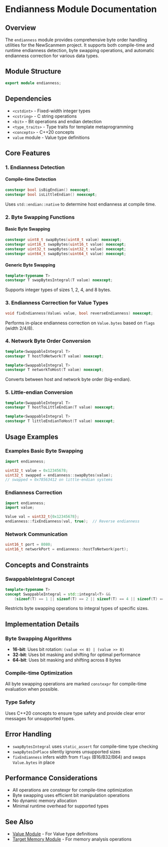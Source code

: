 # Endianness Module Documentation

## Overview

The `endianness` module provides comprehensive byte order handling utilities for the NewScanmem project. It supports both compile-time and runtime endianness detection, byte swapping operations, and automatic endianness correction for various data types.

## Module Structure

```cpp
export module endianness;
```

## Dependencies

- `<cstdint>` - Fixed-width integer types
- `<cstring>` - C string operations
- `<bit>` - Bit operations and endian detection
- `<type_traits>` - Type traits for template metaprogramming
- `<concepts>` - C++20 concepts
- `value` module - Value type definitions

## Core Features

### 1. Endianness Detection

#### Compile-time Detection

```cpp
constexpr bool isBigEndian() noexcept;
constexpr bool isLittleEndian() noexcept;
```

Uses `std::endian::native` to determine host endianness at compile time.

### 2. Byte Swapping Functions

#### Basic Byte Swapping

```cpp
constexpr uint8_t swapBytes(uint8_t value) noexcept;
constexpr uint16_t swapBytes(uint16_t value) noexcept;
constexpr uint32_t swapBytes(uint32_t value) noexcept;
constexpr uint64_t swapBytes(uint64_t value) noexcept;
```

#### Generic Byte Swapping

```cpp
template<typename T>
constexpr T swapBytesIntegral(T value) noexcept;
```

Supports integer types of sizes 1, 2, 4, and 8 bytes.

### 3. Endianness Correction for Value Types

```cpp
void fixEndianness(Value& value, bool reverseEndianness) noexcept;
```

Performs in-place endianness correction on `Value.bytes` based on `flags` (width 2/4/8).

### 4. Network Byte Order Conversion

```cpp
template<SwappableIntegral T>
constexpr T hostToNetwork(T value) noexcept;

template<SwappableIntegral T>
constexpr T networkToHost(T value) noexcept;
```

Converts between host and network byte order (big-endian).

### 5. Little-endian Conversion

```cpp
template<SwappableIntegral T>
constexpr T hostToLittleEndian(T value) noexcept;

template<SwappableIntegral T>
constexpr T littleEndianToHost(T value) noexcept;
```

## Usage Examples

### Examples Basic Byte Swapping

```cpp
import endianness;

uint32_t value = 0x12345678;
uint32_t swapped = endianness::swapBytes(value);
// swapped = 0x78563412 on little-endian systems
```

### Endianness Correction

```cpp
import endianness;
import value;

Value val = uint32_t{0x12345678};
endianness::fixEndianness(val, true);  // Reverse endianness
```

### Network Communication

```cpp
uint16_t port = 8080;
uint16_t networkPort = endianness::hostToNetwork(port);
```

## Concepts and Constraints

### SwappableIntegral Concept

```cpp
template<typename T>
concept SwappableIntegral = std::integral<T> && 
    (sizeof(T) == 1 || sizeof(T) == 2 || sizeof(T) == 4 || sizeof(T) == 8);
```

Restricts byte swapping operations to integral types of specific sizes.

## Implementation Details

### Byte Swapping Algorithms

- **16-bit**: Uses bit rotation: `(value << 8) | (value >> 8)`
- **32-bit**: Uses bit masking and shifting for optimal performance
- **64-bit**: Uses bit masking and shifting across 8 bytes

### Compile-time Optimization

All byte swapping operations are marked `constexpr` for compile-time evaluation when possible.

### Type Safety

Uses C++20 concepts to ensure type safety and provide clear error messages for unsupported types.

## Error Handling

- `swapBytesIntegral` uses `static_assert` for compile-time type checking
- `swapBytesInPlace` silently ignores unsupported sizes
- `fixEndianness` infers width from `flags` (B16/B32/B64) and swaps `Value.bytes` in place

## Performance Considerations

- All operations are constexpr for compile-time optimization
- Byte swapping uses efficient bit manipulation operations
- No dynamic memory allocation
- Minimal runtime overhead for supported types

## See Also

- [Value Module](value.md) - For Value type definitions
- [Target Memory Module](target_mem.md) - For memory analysis operations
